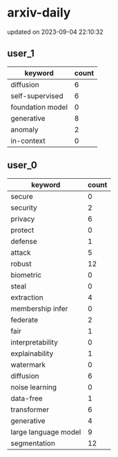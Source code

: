 # arxiv-daily
updated on 2023-09-04 22:10:32
## user_1
| keyword | count |
| - | - |
| diffusion | 6 |
| self-supervised | 6 |
| foundation model | 0 |
| generative | 8 |
| anomaly | 2 |
| in-context | 0 |
## user_0
| keyword | count |
| - | - |
| secure | 0 |
| security | 2 |
| privacy | 6 |
| protect | 0 |
| defense | 1 |
| attack | 5 |
| robust | 12 |
| biometric | 0 |
| steal | 0 |
| extraction | 4 |
| membership infer | 0 |
| federate | 2 |
| fair | 1 |
| interpretability | 0 |
| explainability | 1 |
| watermark | 0 |
| diffusion | 6 |
| noise learning | 0 |
| data-free | 1 |
| transformer | 6 |
| generative | 4 |
| large language model | 9 |
| segmentation | 12 |
